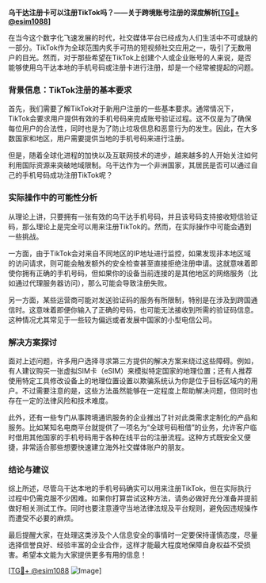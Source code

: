 **乌干达注册卡可以注册TikTok吗？——关于跨境账号注册的深度解析[[TG💪+ @esim1088](https://t.me/s/esim1088)]**

在当今这个数字化飞速发展的时代，社交媒体平台已经成为人们生活中不可或缺的一部分。TikTok作为全球范围内炙手可热的短视频社交应用之一，吸引了无数用户的目光。然而，对于那些希望在TikTok上创建个人或企业账号的人来说，是否能够使用乌干达本地的手机号码或注册卡进行注册，却是一个经常被提起的问题。

### 背景信息：TikTok注册的基本要求

首先，我们需要了解TikTok对于新用户注册的一些基本要求。通常情况下，TikTok会要求用户提供有效的手机号码来完成账号验证过程。这不仅是为了确保每位用户的合法性，同时也是为了防止垃圾信息和恶意行为的发生。因此，在大多数国家和地区，用户需要提供当地的手机号码来进行注册。

但是，随着全球化进程的加快以及互联网技术的进步，越来越多的人开始关注如何利用国际资源来突破地域限制。乌干达作为一个非洲国家，其居民是否可以通过自己的手机号码成功注册TikTok呢？

### 实际操作中的可能性分析

从理论上讲，只要拥有一张有效的乌干达手机号码，并且该号码支持接收短信验证码，那么理论上是完全可以用来注册TikTok的。然而，在实际操作中可能会遇到一些挑战。

一方面，由于TikTok会对来自不同地区的IP地址进行监控，如果发现非本地区域的访问请求，则可能会触发额外的安全检查甚至直接拒绝注册申请。这就意味着即使你拥有正确的手机号码，但如果你的设备当前连接的是其他地区的网络服务（比如通过代理服务器访问），那么可能会导致注册失败。

另一方面，某些运营商可能对发送验证码的服务有所限制，特别是在涉及到跨国通信时。这意味着即便你输入了正确的号码，也可能无法接收到所需的验证码信息。这种情况尤其常见于一些较为偏远或者发展中国家的小型电信公司。

### 解决方案探讨

面对上述问题，许多用户选择寻求第三方提供的解决方案来绕过这些障碍。例如，有人建议购买一张虚拟SIM卡（eSIM）来模拟特定国家的地理位置；还有人推荐使用特定工具修改设备上的地理位置设置以欺骗系统认为你是位于目标区域内的用户。不过需要注意的是，这些方法虽然能够在一定程度上帮助解决问题，但同时也存在一定的法律风险和技术难度。

此外，还有一些专门从事跨境通讯服务的企业推出了针对此类需求定制化的产品和服务。比如某知名电商平台就提供了一项名为“全球号码租借”的业务，允许客户临时借用其他国家的手机号码用于各种在线平台的注册流程。这种方式既安全又便捷，非常适合那些想要快速建立海外社交媒体账户的朋友。

### 结论与建议

综上所述，尽管乌干达本地的手机号码确实可以用来注册TikTok，但在实际执行过程中仍需克服不少困难。如果你打算尝试这种方法，请务必做好充分准备并提前做好相关测试工作。同时也要注意遵守当地法律法规及平台规则，避免因违规操作而遭受不必要的麻烦。

最后提醒大家，在处理这类涉及个人信息安全的事情时一定要保持谨慎态度，尽量选择信誉良好、经验丰富的企业合作，这样才能最大程度地保障自身权益不受损害。希望本文能为大家提供更多有用的信息！

[[TG💪+ @esim1088](https://t.me/s/esim1088) ![Image](https://i.postimg.cc/4NQfJmqS/Snipaste-2025-05-13-00-14-12.png)]